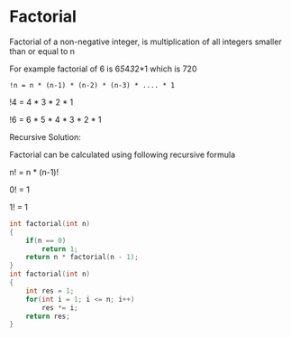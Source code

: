 # Factorial

Factorial of a non-negative integer, is multiplication of all integers smaller than or equal to n

For example factorial of 6 is 6*5*4*3*2*1 which is 720

`!n = n * (n-1) * (n-2) * (n-3) * .... * 1`

!4 = 4 * 3 * 2 * 1

!6 = 6 * 5 * 4 * 3 * 2 * 1

Recursive Solution:

Factorial can be calculated using following recursive formula

n! = n * (n-1)!
  
0! = 1 
  
1! = 1
  
```cpp
int factorial(int n) 
{ 
    if(n == 0) 
        return 1; 
    return n * factorial(n - 1); 
} 
int factorial(int n) 
{ 
    int res = 1; 
    for(int i = 1; i <= n; i++) 
        res *= i; 
    return res; 
} 
```

